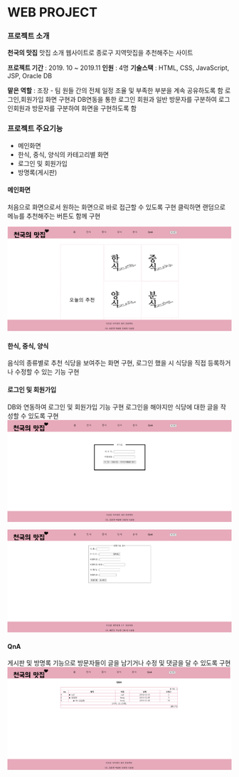 # WEB PROJECT

### 프로젝트 소개
**천국의 맛집**
맛집 소개 웹사이트로 종로구 지역맛집을 추천해주는 사이트

**프로젝트 기간** : 2019. 10 ~ 2019.11
**인원** : 4명
**기술스택** : HTML, CSS, JavaScript, JSP, Oracle DB

**맡은 역할** : 조장 - 팀 원들 간의 전체 일정 조율 및 부족한 부분을 계속 공유하도록 함 
로그인,회원가입 화면 구현과 DB연동을 통한 로그인 회원과 일반 방문자를 구분하여 로그인회원과 방문자를 구분하여 화면을 구현하도록 함

### 프로젝트 주요기능

 - 메인화면
 - 한식, 중식, 양식의 카테고리별 화면
 - 로그인 및 회원가입
 - 방명록(게시판)

#### 메인화면
처음으로 화면으로서 원하는 화면으로 바로 접근할 수 있도록 구현
클릭하면 랜덤으로 메뉴를 추천해주는 버튼도 함께 구현

![enter image description here](./img/mainpage.PNG)

#### 한식, 중식, 양식
음식의 종류별로 추천 식당을 보여주는 화면 구현, 로그인 했을 시 식당을 직접 등록하거나 수정할 수 있는 기능 구현

#### 로그인 및 회원가입
DB와 연동하여 로그인 및 회원가입 기능 구현 로그인을 해야지만 식당에 대한 글을 작성할 수 있도록 구현
![enter image description here](./img/signin.PNG)

![enter image description here](./img/signup.PNG)

#### QnA
게시판 및 방명록 기능으로 방문자들이 글을 남기거나 수정 및 댓글을 달 수 있도록 구현
![enter image description here](./img/QnA.PNG)
